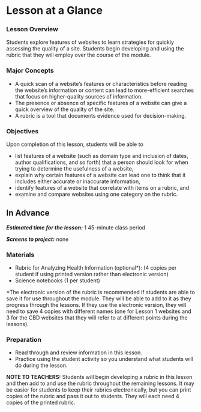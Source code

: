 # Lesson at a Glance

### Lesson Overview
Students explore features of websites to learn strategies for quickly assessing the quality of a site. Students begin developing and using the rubric that they will employ over the course of the module.

### Major Concepts
- A quick scan of a website’s features or characteristics before reading the website’s information or content can lead to more-efficient searches that focus on higher-quality sources of information.
- The presence or absence of specific features of a website can give a quick overview of the quality of the site.
- A rubric is a tool that documents evidence used for decision-making.

### Objectives
Upon completion of this lesson, students will be able to
- list features of a website (such as domain type and inclusion of dates, author qualifications, and so forth) that a person should look for when trying to determine the usefulness of a website,
- explain why certain features of a website can lead one to think that it includes either accurate or inaccurate information,
- identify features of a website that correlate with items on a rubric, and
- examine and compare websites using one category on the rubric.
 
## In Advance

***Estimated time for the lesson:*** 1 45-minute class period

***Screens to project:*** none

### Materials
- Rubric for Analyzing Health Information (optional*): (4 copies per student if using printed version rather than electronic version)  
- Science notebooks (1 per student)

*The electronic version of the rubric is recommended if students are able to save it for use throughout the module. They will be able to add to it as they progress through the lessons. If they use the electronic version, they will need to save 4 copies with different names (one for Lesson 1 websites and 3 for the CBD websites that they will refer to at different points during the lessons).

### Preparation
- Read through and review information in this lesson.
- Practice using the student activity so you understand what students will do during the lesson.

**NOTE TO TEACHERS:** Students will begin developing a rubric in this lesson and then add to and use the rubric throughout the remaining lessons. It may be easier for students to keep their rubrics electronically, but you can print copies of the rubric and pass it out to students. They will each need 4 copies of the printed rubric.
